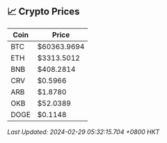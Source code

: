 ## 📈 Crypto Prices

| Coin | Price |
| ---- | ----- |
| BTC | $60363.9694 |
| ETH | $3313.5012 |
| BNB | $408.2814 |
| CRV | $0.5966 |
| ARB | $1.8780 |
| OKB | $52.0389 |
| DOGE | $0.1148 |

_Last Updated: 2024-02-29 05:32:15.704 +0800 HKT_